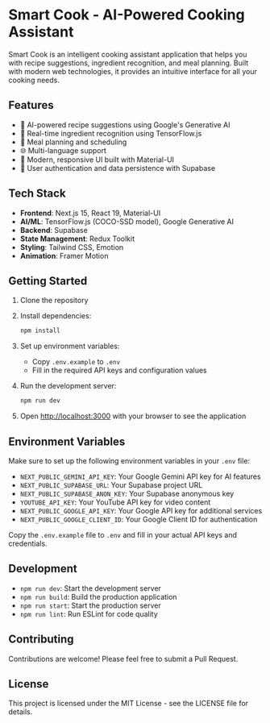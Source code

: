 # Smart Cook - AI-Powered Cooking Assistant

Smart Cook is an intelligent cooking assistant application that helps you with recipe suggestions, ingredient recognition, and meal planning. Built with modern web technologies, it provides an intuitive interface for all your cooking needs.

## Features

- 🤖 AI-powered recipe suggestions using Google's Generative AI
- 📸 Real-time ingredient recognition using TensorFlow.js
- 📅 Meal planning and scheduling
- 🌐 Multi-language support
- 🎨 Modern, responsive UI built with Material-UI
- 🔐 User authentication and data persistence with Supabase

## Tech Stack

- **Frontend**: Next.js 15, React 19, Material-UI
- **AI/ML**: TensorFlow.js (COCO-SSD model), Google Generative AI
- **Backend**: Supabase
- **State Management**: Redux Toolkit
- **Styling**: Tailwind CSS, Emotion
- **Animation**: Framer Motion

## Getting Started

1. Clone the repository
2. Install dependencies:
   ```bash
   npm install
   ```

3. Set up environment variables:
   - Copy `.env.example` to `.env`
   - Fill in the required API keys and configuration values

4. Run the development server:
   ```bash
   npm run dev
   ```

5. Open [http://localhost:3000](http://localhost:3000) with your browser to see the application

## Environment Variables

Make sure to set up the following environment variables in your `.env` file:

- `NEXT_PUBLIC_GEMINI_API_KEY`: Your Google Gemini API key for AI features
- `NEXT_PUBLIC_SUPABASE_URL`: Your Supabase project URL
- `NEXT_PUBLIC_SUPABASE_ANON_KEY`: Your Supabase anonymous key
- `YOUTUBE_API_KEY`: Your YouTube API key for video content
- `NEXT_PUBLIC_GOOGLE_API_KEY`: Your Google API key for additional services
- `NEXT_PUBLIC_GOOGLE_CLIENT_ID`: Your Google Client ID for authentication

Copy the `.env.example` file to `.env` and fill in your actual API keys and credentials.

## Development

- `npm run dev`: Start the development server
- `npm run build`: Build the production application
- `npm run start`: Start the production server
- `npm run lint`: Run ESLint for code quality

## Contributing

Contributions are welcome! Please feel free to submit a Pull Request.

## License

This project is licensed under the MIT License - see the LICENSE file for details.
